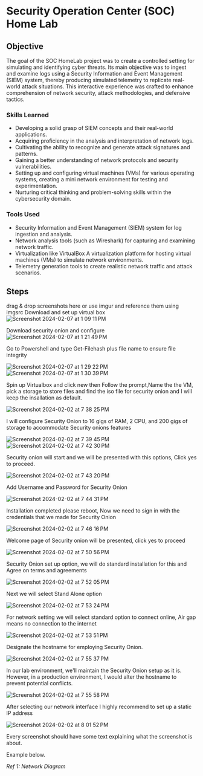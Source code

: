 # Security Operation Center (SOC) Home Lab

## Objective

The goal of the SOC HomeLab project was to create a controlled setting for simulating and identifying cyber threats. Its main objective was to ingest and examine logs using a Security Information and Event Management (SIEM) system, thereby producing simulated telemetry to replicate real-world attack situations. This interactive experience was crafted to enhance comprehension of network security, attack methodologies, and defensive tactics.

### Skills Learned

- Developing a solid grasp of SIEM concepts and their real-world applications.
- Acquiring proficiency in the analysis and interpretation of network logs.
- Cultivating the ability to recognize and generate attack signatures and patterns.
- Gaining a better understanding of network protocols and security vulnerabilities.
- Setting up and configuring virtual machines (VMs) for various operating systems, creating a mini network environment for testing and experimentation.
- Nurturing critical thinking and problem-solving skills within the cybersecurity domain.

### Tools Used

- Security Information and Event Management (SIEM) system for log ingestion and analysis.
- Network analysis tools (such as Wireshark) for capturing and examining network traffic.
- Virtualization like VirtualBox A virtualization platform for hosting virtual machines (VMs) to simulate network environments.
- Telemetry generation tools to create realistic network traffic and attack scenarios.

## Steps
drag & drop screenshots here or use imgur and reference them using imgsrc
Download and set up virtual box 
![Screenshot 2024-02-07 at 1 09 11 PM](https://github.com/psevilla24/SOC-HomeLab/assets/86266429/ce2ce583-7101-4710-ade6-ae3354e84ac3)

Download security onion and configure
![Screenshot 2024-02-07 at 1 21 49 PM](https://github.com/psevilla24/SOC-HomeLab/assets/86266429/5da94fcf-7513-4fe9-a8ad-4da4afa935ac)

Go to Powershell and type Get-Filehash  plus file name to ensure file integrity

![Screenshot 2024-02-07 at 1 29 22 PM](https://github.com/psevilla24/SOC-HomeLab/assets/86266429/14a9e399-f3c9-4b65-be5f-8416482b1fb6)
![Screenshot 2024-02-07 at 1 30 39 PM](https://github.com/psevilla24/SOC-HomeLab/assets/86266429/048c81a1-d55d-4ded-8736-b010b76332c4)

Spin up Virtualbox and click new then Follow the prompt,Name the the VM, pick a storage to store files and find the iso file for security onion and
I will keep the insallation as default.

![Screenshot 2024-02-02 at 7 38 25 PM](https://github.com/psevilla24/SOC-HomeLab/assets/86266429/ff3dc19b-8983-463f-b2a4-a8711a839b22)

I will configure Security Onion to 16 gigs of RAM, 2 CPU, and 200 gigs of storage to accommodate Security onions features

![Screenshot 2024-02-02 at 7 39 45 PM](https://github.com/psevilla24/SOC-HomeLab/assets/86266429/19aae1c6-1e7a-4a14-95d7-cf85f5f4c7cf)
![Screenshot 2024-02-02 at 7 42 30 PM](https://github.com/psevilla24/SOC-HomeLab/assets/86266429/14b65b34-62ef-4b81-a650-050b2c49f2e2)

Security onion will start and we will be presented with this options, Click yes to proceed.

![Screenshot 2024-02-02 at 7 43 20 PM](https://github.com/psevilla24/SOC-HomeLab/assets/86266429/6a969ee9-f65e-47f4-962e-c823890fc5f9)

Add Username and Password for Security Onion

![Screenshot 2024-02-02 at 7 44 31 PM](https://github.com/psevilla24/SOC-HomeLab/assets/86266429/ec2a25f3-dda8-4b06-8178-b5781b026e5a)

Installation completed please reboot, Now we need to sign in with the credentials that we made for Security Onion 

![Screenshot 2024-02-02 at 7 46 16 PM](https://github.com/psevilla24/SOC-HomeLab/assets/86266429/794ccfb3-329f-434f-b076-1e13c1ce8437)

Welcome page of Security onion will be presented, click yes to proceed

![Screenshot 2024-02-02 at 7 50 56 PM](https://github.com/psevilla24/SOC-HomeLab/assets/86266429/ad70dedd-acad-4efc-9033-a403896438fe)

Security Onion set up option, we will do standard installation for this and Agree on terms and agreements

![Screenshot 2024-02-02 at 7 52 05 PM](https://github.com/psevilla24/SOC-HomeLab/assets/86266429/fff5adcf-883f-4aef-ad8d-4aa84b5c145a)

Next we will select Stand Alone option

![Screenshot 2024-02-02 at 7 53 24 PM](https://github.com/psevilla24/SOC-HomeLab/assets/86266429/8c2dc365-f8d0-4ac0-b067-73745be15c3d)

For network setting we will select standard option to connect online, Air gap means no connection to the internet

![Screenshot 2024-02-02 at 7 53 51 PM](https://github.com/psevilla24/SOC-HomeLab/assets/86266429/6bbda60c-4025-4bc3-8c18-379cd8599966)

Designate the hostname for employing Security Onion.

![Screenshot 2024-02-02 at 7 55 37 PM](https://github.com/psevilla24/SOC-HomeLab/assets/86266429/c22bc509-ad51-4674-b2ff-c5651cb25074)

In our lab environment, we'll maintain the Security Onion setup as it is. However, in a production environment, I would alter the hostname to prevent potential conflicts.

![Screenshot 2024-02-02 at 7 55 58 PM](https://github.com/psevilla24/SOC-HomeLab/assets/86266429/9699b190-cee3-42c4-b438-08e99a6fa5a0)

After selecting our network interface I highly recommend to set up a static IP address 

![Screenshot 2024-02-02 at 8 01 52 PM](https://github.com/psevilla24/SOC-HomeLab/assets/86266429/19dddf7c-7caa-424e-a452-52881f2d5d3a)











































Every screenshot should have some text explaining what the screenshot is about.

Example below.

*Ref 1: Network Diagram*
